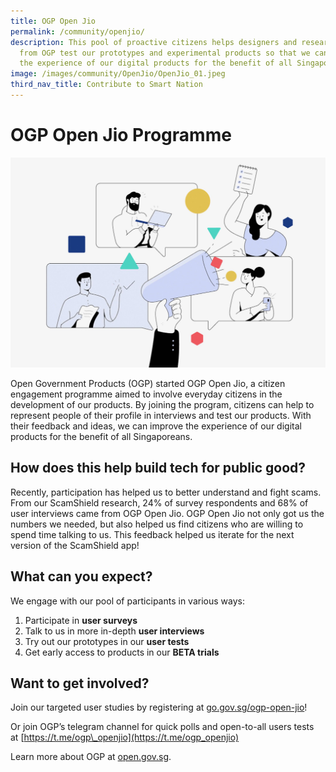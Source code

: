 ```yaml
---
title: OGP Open Jio
permalink: /community/openjio/
description: This pool of proactive citizens helps designers and researchers
  from OGP test our prototypes and experimental products so that we can improve
  the experience of our digital products for the benefit of all Singaporeans.
image: /images/community/OpenJio/OpenJio_01.jpeg
third_nav_title: Contribute to Smart Nation
---
```

# OGP Open Jio Programme

![OGP Open Jio](/images/community/OpenJio/OpenJio_01.jpeg)

Open Government Products (OGP) started OGP Open Jio, a citizen engagement programme aimed to involve everyday citizens in the development of our products. By joining the program, citizens can help to represent people of their profile in interviews and test our products. With their feedback and ideas, we can improve the experience of our digital products for the benefit of all Singaporeans.

## How does this help build tech for public good?

Recently, participation has helped us to better understand and fight scams. From our ScamShield research, 24% of survey respondents and 68% of user interviews came from OGP Open Jio. OGP Open Jio not only got us the numbers we needed, but also helped us find citizens who are willing to spend time talking to us. This feedback helped us iterate for the next version of the ScamShield app!

## What can you expect?

We engage with our pool of participants in various ways:

1. Participate in **user surveys**
2. Talk to us in more in-depth **user interviews**
3. Try out our prototypes in our **user tests**
4. Get early access to products in our **BETA trials**

## Want to get involved?

Join our targeted user studies by registering at [go.gov.sg/ogp-open-jio](http://go.gov.sg/ogp-open-jio)!

Or join OGP’s telegram channel for quick polls and open-to-all users tests at [https://t.me/ogp\_openjio](https://t.me/ogp_openjio)

Learn more about OGP at [open.gov.sg](http://open.gov.sg/).